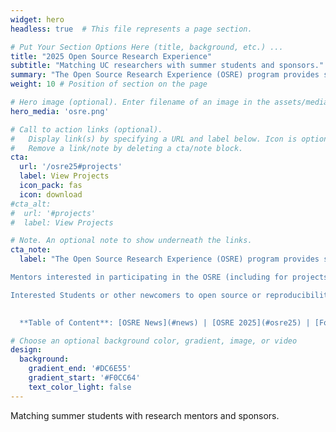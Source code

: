 ```yaml
---
widget: hero
headless: true  # This file represents a page section.

# Put Your Section Options Here (title, background, etc.) ...
title: "2025 Open Source Research Experience"
subtitle: "Matching UC researchers with summer students and sponsors."
summary: "The Open Source Research Experience (OSRE) program provides support for undergraduate and graduate students contributing to open source research efforts. The goal of the program is to seed contributor communities, build community infrastructures and teaching incubator fellows and other UC researchers to effectively lead and delegate. Our participation in the Google Summer of Code is included as part of this mentorship program."
weight: 10 # Position of section on the page

# Hero image (optional). Enter filename of an image in the assets/media/ folder.
hero_media: 'osre.png'

# Call to action links (optional).
#   Display link(s) by specifying a URL and label below. Icon is optional for `cta`.
#   Remove a link/note by deleting a cta/note block.
cta:
  url: '/osre25#projects'
  label: View Projects
  icon_pack: fas
  icon: download
#cta_alt:
#  url: '#projects'
#  label: View Projects

# Note. An optional note to show underneath the links.
cta_note:
  label: "The Open Source Research Experience (OSRE) program provides support for undergraduate and graduate students contributing to open source projects and reproducible research efforts. With its dual focus on both increasing open source communities and making computational research efforts reproducible, the OSRE supports a wide variety of projects. In connection with the OSRE, the UCSC OSPO has taken part in the [Google Summer of Code](https://summerofcode.withgoogle.com) as a mentor organization and managed other sponsored programs such as the NSF funded [Summer of Reproducibility](/sor25/).  Information from past OSRE years can be found here: [2024](/osre24), [2023](/osre23) and [2022](https://cross.ucsc.edu/2022-osre/index.html) ([final 2022 reports](/post/20220929)).  

Mentors interested in participating in the OSRE (including for projects relevant to GSoC and the SoR) can [post their project ideas](/osredocs/formentors/) for students to review. [Project ideas](#projects) are short abstracts that provide an overview of the tasks students will accomplish over the summer.  See [mentor page](#formentors) for more details.

Interested Students or other newcomers to open source or reproducibility should review these project ideas and work with mentors to develop a full proposal. Student projects are due by April 4, 2024. See [student information page](#forstudents) for more details.

  
  **Table of Content**: [OSRE News](#news) | [OSRE 2025](#osre25) | [For students](#forstudents) | [Student pages](#studentpages) | [For mentors](#formentors) | [For sponsors](#forsponsors) | [Timeline](#timeline) | [Projects](#projects) | [Tag cloud](#tags) | [Mentors and Contributors](#mentors)"

# Choose an optional background color, gradient, image, or video
design:
  background:
    gradient_end: '#DC6E55'
    gradient_start: '#F0CC64'
    text_color_light: false
---
```


Matching summer students with research mentors and sponsors.
